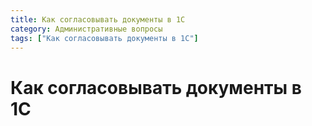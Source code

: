 ```yaml
---
title: Как согласовывать документы в 1С
category: Административные вопросы
tags: ["Как согласовывать документы в 1С"]
---
```


# Как согласовывать документы в 1С
